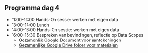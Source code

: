 ## Programma dag 4

+ 11:00-13:00 Hands-On sessie: werken met eigen data
+ 13:00-14:00 Lunch
+ 14:00-16:00 Hands-On sessie: werken met eigen data
+ 16:00-16:30 Bespreken van bevindingen, reflectie op Data Scopes
    + [Gezamenlijk Google Document](https://docs.google.com/document/d/1VrK26t8iQxSjrQ0ri0k-Q1QFtsfMQkTH0QRQADIJFqo/edit#) voor aantekeningen
    + [Gezamenlijke Google Drive folder voor materialen](https://drive.google.com/drive/folders/1RCD5rwgEXA_8lKACqAn16yv2FUTztWKO?usp=sharing)
